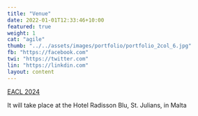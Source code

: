 ```yaml
---
title: "Venue"
date: 2022-01-01T12:33:46+10:00
featured: true
weight: 1
cat: "agile"
thumb: "../../assets/images/portfolio/portfolio_2col_6.jpg"
fb: "https://facebook.com"
twi: "https://twitter.com"
lin: "https://linkdin.com"
layout: content
---
```


[EACL 2024](https://2024.eacl.org/)

It will take place at the Hotel Radisson Blu, St. Julians, in Malta
